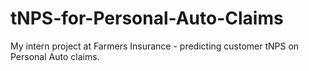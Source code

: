 # tNPS-for-Personal-Auto-Claims
My intern project at Farmers Insurance - predicting customer tNPS on Personal Auto claims.

